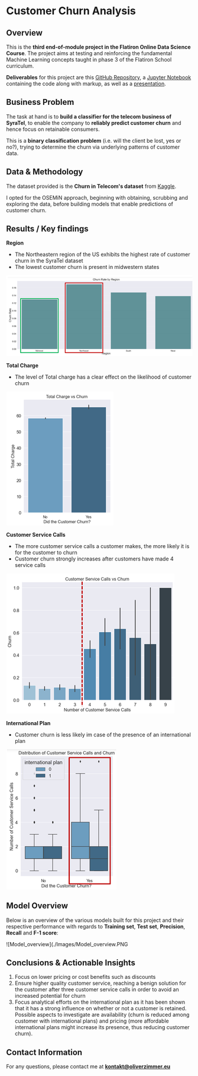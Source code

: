 # Customer Churn Analysis

## Overview

This is the **third end-of-module project in the Flatiron Online Data Science Course**. The project aims at testing and reinforcing the fundamental Machine Learning concepts taught in phase 3 of the Flatiron School curriculum.

**Deliverables** for this project are this [GitHub Repository](https://github.com/senseize/Customer-Churn-Analysis), a [Jupyter Notebook](./SyriaTel_Customer_Churn.ipynb) containing the code along with markup, as well as a [presentation](./Customer-Churn-Analysis.pdf).

## Business Problem

The task at hand is to **build a classifier for the telecom business of SyraTel**, to enable the company to **reliably predict customer churn** and hence focus on retainable consumers.

This is a **binary classification problem** (i.e. will the client be lost, yes or no?), trying to determine the churn via underlying patterns of customer data.

## Data & Methodology

The dataset provided is the **Churn in Telecom's dataset** from [Kaggle](https://www.kaggle.com/datasets/becksddf/churn-in-telecoms-dataset).

I opted for the OSEMiN approach, beginning with obtaining, scrubbing and exploring the data, before building models that enable predictions of customer churn. 

## Results / Key findings

**Region**
 - The Northeastern region of the US exhibits the highest rate of customer churn in the SyraTel dataset
 - The lowest customer churn is present in midwestern states
 
![Region](./Images/Region.PNG)

**Total Charge**
 - The level of Total charge has a clear effect on the likelihood of customer churn
 
![Total_charge](./Images/Total_charge.PNG)

**Customer Service Calls**

 - The more customer service calls a customer makes, the more likely it is for the customer to churn
 - Customer churn strongly increases after customers have made 4 service calls
 
![customer_service_calls](./Images/customer_service_calls.png)

**International Plan**
 - Customer churn is less likely im case of the presence of an international plan
 
![International_plan](./Images/International_plan.PNG)


## Model Overview

Below is an overview of the various models built for this project and their respective performance with regards to **Training set**, **Test set**, **Precision**, **Recall** and **F-1 score**:

![Model_overview](./Images/Model_overview.PNG

## Conclusions & Actionable Insights


1. Focus on lower pricing or cost benefits such as discounts
2. Ensure higher quality customer service, reaching a benign solution for the customer after three customer service calls in order to avoid an increased potential for churn
3. Focus analytical efforts on the international plan as it has been shown that it has a strong influence on whether or not a customer is retained. Possible aspects to investigate are availability (churn is reduced among customer with international plans) and pricing (more affordable international plans might increase its presence, thus reducing customer churn).


## Contact Information

For any questions, please contact me at **kontakt@oliverzimmer.eu**
